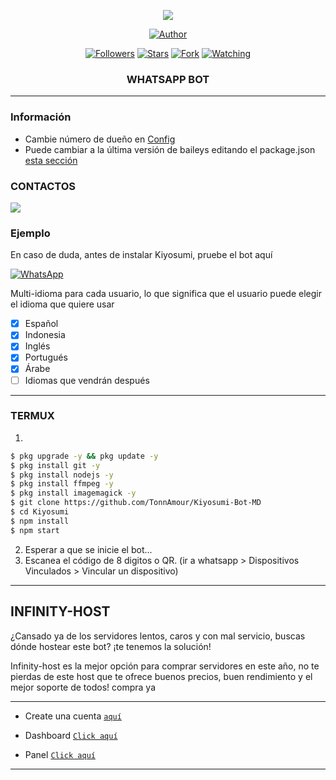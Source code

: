  
<p align="center"> 
<img src="https://komarev.com/ghpvc/?username=TonnAmour&color=brightgreen" />
<p/>
<p align="center">
<a href="https://github.com/TonnAmour"><img title="Author" src="https://img.shields.io/badge/Kiyosumi Bot-black?style=for-the-badge&logo=whatsApp"></a>
<p/>
<p align="center">
<a href="https://github.com/FG98F?tab=followers"><img title="Followers" src="https://img.shields.io/github/followers/FG98F?label=Followers&style=social"></a>
<a href="https://github.com/TonnAmour/Kiyosumi/stargazers/"><img title="Stars" src="https://img.shields.io/github/stars/TonnAmour/Kiyosumi?&style=social"></a>
<a href="https://github.com/TonnAmour/Kiyosumi/network/members"><img title="Fork" src="https://img.shields.io/github/forks/TonnAmour/Kiyosumi?style=social"></a>
<a href="https://github.com/TonnAmour/Kiyosumi/watchers"><img title="Watching" src="https://img.shields.io/github/watchers/TonnAmour/Kiyosumi?label=Watching&style=social"></a>
</p>



<h3 align="center">WHATSAPP BOT</h3>

***
### Información
- Cambie número de dueño en [Config](https://github.com/TonnAmour/Kiyosumi-Bot-MD/blob/main/config.js#L6)
- Puede cambiar a la última versión de baileys editando el package.json [esta sección](https://github.com/TonnAmour/Kiyosumi-Bot-MD/blob/main/package.json#L42)


### CONTACTOS
<p>
<a href="https://whatsapp.com/channel/0029VaYTBn3DZ4LaHbgzxw0B" target="blank"><img src="https://img.shields.io/badge/Whatsapp-30302f?style=flat&logo=whatsapp" /></a>

</p> 


### Ejemplo 
En caso de duda, antes de instalar Kiyosumi, pruebe el bot aquí

[![WhatsApp](https://img.shields.io/badge/Ton-25D366?style=for-the-badge&logo=whatsapp&logoColor=white)](https://chat.whatsapp.com/G9UK741RVrG2jhL6thlXhI) 


Multi-idioma para cada usuario, lo que significa que el usuario puede elegir el idioma que quiere usar

- [x] Español
- [x] Indonesia
- [x] Inglés
- [x] Portugués
- [x] Árabe
- [ ] Idiomas que vendrán después

***

### TERMUX
1. 
```sh
$ pkg upgrade -y && pkg update -y
$ pkg install git -y
$ pkg install nodejs -y
$ pkg install ffmpeg -y
$ pkg install imagemagick -y
$ git clone https://github.com/TonnAmour/Kiyosumi-Bot-MD
$ cd Kiyosumi
$ npm install
$ npm start
```
2. Esperar a que se inicie el bot...
3. Escanea el código de 8 digitos o QR. (ir a whatsapp > Dispositivos Vinculados > Vincular un dispositivo)
---------


## INFINITY-HOST



¿Cansado ya de los servidores lentos, caros y con mal servicio, buscas dónde hostear este bot? ¡te tenemos la solución!

Infinity-host es la mejor opción para comprar servidores en este año, no te pierdas de este host que te ofrece buenos precios, buen rendimiento y el mejor soporte de todos! compra ya

---------
* Create una cuenta  [`aquí`](https://dashboard.infinitywa.xyz/register?ref=vWWj2UhL)

* Dashboard [`Click aquí`](https://dashboard.infinitywa.xyz/home)
* Panel [`Click aquí`](https://store.panel-infinitywa.store/)

---------

